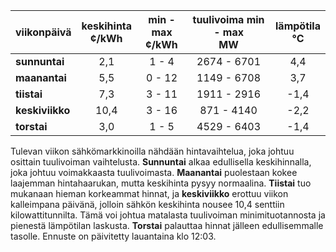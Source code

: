 | viikonpäivä  | keskihinta<br>¢/kWh | min - max<br>¢/kWh | tuulivoima min - max<br>MW | lämpötila<br>°C |
|:-------------|:----------------:|:----------------:|:-------------:|:-------------:|
| **sunnuntai**  | 2,1             | 1 - 4            | 2674 - 6701   | 4,4           |
| **maanantai**  | 5,5             | 0 - 12           | 1149 - 6708   | 3,7           |
| **tiistai**    | 7,3             | 3 - 11           | 1911 - 2916   | -1,4          |
| **keskiviikko**| 10,4            | 3 - 16           | 871 - 4140    | -2,2          |
| **torstai**    | 3,0             | 1 - 5            | 4529 - 6403   | -1,4          |

Tulevan viikon sähkömarkkinoilla nähdään hintavaihtelua, joka johtuu osittain tuulivoiman vaihtelusta. **Sunnuntai** alkaa edullisella keskihinnalla, joka johtuu voimakkaasta tuulivoimasta. **Maanantai** puolestaan kokee laajemman hintahaarukan, mutta keskihinta pysyy normaalina. **Tiistai** tuo mukanaan hieman korkeammat hinnat, ja **keskiviikko** erottuu viikon kalleimpana päivänä, jolloin sähkön keskihinta nousee 10,4 senttiin kilowattitunnilta. Tämä voi johtua matalasta tuulivoiman minimituotannosta ja pienestä lämpötilan laskusta. **Torstai** palauttaa hinnat jälleen edullisemmalle tasolle. Ennuste on päivitetty lauantaina klo 12:03.
